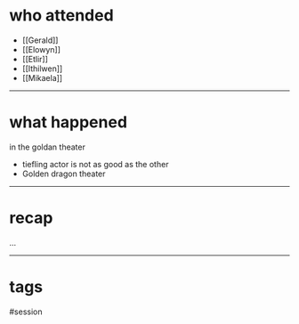 # who attended

- [[Gerald]]
- [[Elowyn]]
- [[Etlir]]
- [[Ithilwen]]
- [[Mikaela]]

---
# what happened

in the goldan theater
- tiefling actor is not as good as the other 
- Golden dragon theater

---
# recap

...

---
# tags

#session